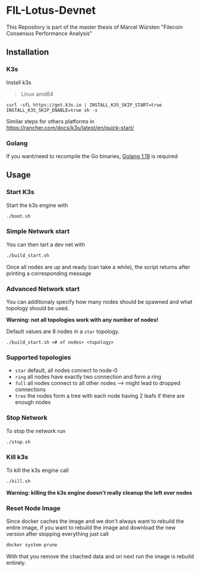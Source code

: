 
# FIL-Lotus-Devnet

This Repository is part of the master thesis of Marcel Würsten \"Filecoin Consensus Performance Analysis\"


## Installation

### K3s
Install k3s
> Linux amd64
```
curl -sfL https://get.k3s.io | INSTALL_K3S_SKIP_START=true INSTALL_K3S_SKIP_ENABLE=true sh -s
```

Similar steps for others platforms in https://rancher.com/docs/k3s/latest/en/quick-start/

### Golang

If you want/need to recompile the Go binaries, [Golang 1.18](https://go.dev/) is required

## Usage


### Start K3s
Start the k3s engine with 

```bash
./boot.sh
```

### Simple Network start
You can then tart a dev net with
```bash
./build_start.sh
```

Once all nodes are up and ready (can take a while), the script returns after printing a corresponding message

### Advanced Network start
You can additionaly specify how many nodes should be spawned and what topology should be used.

**Warning: not all topologies work with any number of nodes!**

Default values are 8 nodes in a `star` topology.

```
./build_start.sh <# of nodes> <topology>
```

### Supported topologies

* `star` default, all nodes connect to node-0
* `ring` all nodes have exactly two connection and form a ring
* `full` all nodes connect to all other nodes --> might lead to dropped connections
* `tree` the nodes form a tree with each node having 2 leafs if there are enough nodes


### Stop Network

To stop the network run
```bash
./stop.sh
```

### Kill k3s

To kill the k3s engine call
```bash
./kill.sh
```
**Warning: killing the k3s engine doesn't really cleanup the left over nodes**


### Reset Node Image
Since docker caches the image and we don't always want to rebuild the entire image, if you want to rebuild the image and download the new version after stopping everything just call 
```bash
docker system prune
```

With that you remove the chached data and on next run the image is rebuild entirely.
